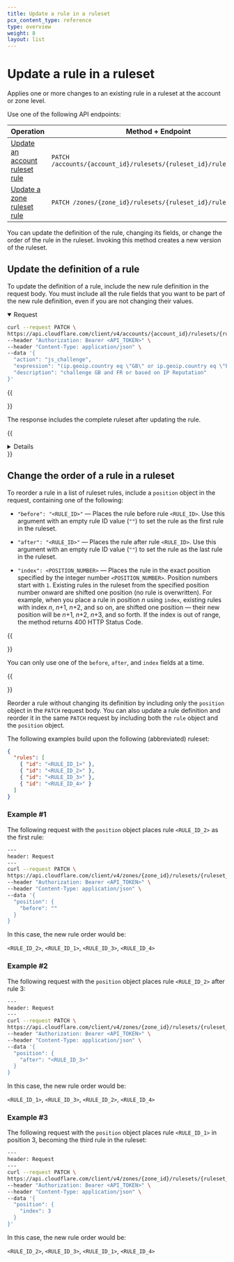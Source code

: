 ```yaml
---
title: Update a rule in a ruleset
pcx_content_type: reference
type: overview
weight: 8
layout: list
---
```


# Update a rule in a ruleset

Applies one or more changes to an existing rule in a ruleset at the account or zone level.

Use one of the following API endpoints:

| Operation | Method + Endpoint |
|-----------|-------------------|
| [Update an account ruleset rule][ur-account] | `PATCH /accounts/{account_id}/rulesets/{ruleset_id}/rules/{rule_id}` |
| [Update a zone ruleset rule][ur-zone] | `PATCH /zones/{zone_id}/rulesets/{ruleset_id}/rules/{rule_id}` |

[ur-account]: /api/operations/updateAccountRulesetRule
[ur-zone]: /api/operations/updateZoneRulesetRule

You can update the definition of the rule, changing its fields, or change the order of the rule in the ruleset. Invoking this method creates a new version of the ruleset.

## Update the definition of a rule

To update the definition of a rule, include the new rule definition in the request body. You must include all the rule fields that you want to be part of the new rule definition, even if you are not changing their values.

<details open>
<summary>Request</summary>
<div>

```bash
curl --request PATCH \
https://api.cloudflare.com/client/v4/accounts/{account_id}/rulesets/{ruleset_id}/rules/{rule_id_1} \
--header "Authorization: Bearer <API_TOKEN>" \
--header "Content-Type: application/json" \
--data '{
  "action": "js_challenge",
  "expression": "(ip.geoip.country eq \"GB\" or ip.geoip.country eq \"FR\") or cf.threat_score > 0",
  "description": "challenge GB and FR or based on IP Reputation"
}'
```

{{</details>}}

The response includes the complete ruleset after updating the rule.

{{<details header="Response">}}

```json
{
  "result": {
    "id": "<RULESET_ID>",
    "name": "Custom Ruleset 1",
    "description": "My first custom ruleset",
    "kind": "custom",
    "version": "11",
    "rules": [
      {
        "id": "<RULE_ID_1>",
        "version": "2",
        "action": "js_challenge",
        "expression": "(ip.geoip.country eq \"GB\" or ip.geoip.country eq \"FR\") or cf.threat_score > 0",
        "description": "challenge GB and FR or based on IP Reputation",
        "last_updated": "2023-03-22T12:54:58.144683Z",
        "ref": "<RULE_REF_1>",
        "enabled": true
      },
      {
        "id": "<RULE_ID_2>",
        "version": "1",
        "action": "challenge",
        "expression": "not http.request.uri.path matches \"^/api/.*$\"",
        "last_updated": "2022-11-23T11:36:24.192361Z",
        "ref": "<RULE_REF_2>",
        "enabled": true
      }
    ],
    "last_updated": "2023-03-22T12:54:58.144683Z",
    "phase": "http_request_firewall_custom"
  },
  "success": true,
  "errors": [],
  "messages": []
}
```

{{</details>}}

## Change the order of a rule in a ruleset

To reorder a rule in a list of ruleset rules, include a `position` object in the request, containing one of the following:

* `"before": "<RULE_ID>"` — Places the rule before rule `<RULE_ID>`. Use this argument with an empty rule ID value (`""`) to set the rule as the first rule in the ruleset.

* `"after": "<RULE_ID>"` — Places the rule after rule `<RULE_ID>`. Use this argument with an empty rule ID value (`""`) to set the rule as the last rule in the ruleset.

* `"index": <POSITION_NUMBER>` — Places the rule in the exact position specified by the integer number `<POSITION_NUMBER>`. Position numbers start with `1`. Existing rules in the ruleset from the specified position number onward are shifted one position (no rule is overwritten). For example, when you place a rule in position <var>n</var> using `index`, existing rules with index <var>n</var>, <var>n</var>+1, <var>n</var>+2, and so on, are shifted one position — their new position will be <var>n</var>+1, <var>n</var>+2, <var>n</var>+3, and so forth. If the index is out of range, the method returns 400 HTTP Status Code.

{{<Aside type="warning" header="Important">}}

You can only use one of the `before`, `after`, and `index` fields at a time.

{{</Aside>}}

Reorder a rule without changing its definition by including only the `position` object in the `PATCH` request body. You can also update a rule definition and reorder it in the same `PATCH` request by including both the `rule` object and the `position` object.

The following examples build upon the following (abbreviated) ruleset:

```json
{
  "rules": [
    { "id": "<RULE_ID_1>" },
    { "id": "<RULE_ID_2>" },
    { "id": "<RULE_ID_3>" },
    { "id": "<RULE_ID_4>" }
  ]
}
```

### Example #1

The following request with the `position` object places rule `<RULE_ID_2>` as the first rule:

```bash
---
header: Request
---
curl --request PATCH \
https://api.cloudflare.com/client/v4/zones/{zone_id}/rulesets/{ruleset_id}/rules/{rule_id_2} \
--header "Authorization: Bearer <API_TOKEN>" \
--header "Content-Type: application/json" \
--data '{
  "position": {
    "before": ""
  }
}
```

In this case, the new rule order would be:

`<RULE_ID_2>`, `<RULE_ID_1>`, `<RULE_ID_3>`, `<RULE_ID_4>`

### Example #2

The following request with the `position` object places rule `<RULE_ID_2>` after rule 3:

```bash
---
header: Request
---
curl --request PATCH \
https://api.cloudflare.com/client/v4/zones/{zone_id}/rulesets/{ruleset_id}/rules/{rule_id_2} \
--header "Authorization: Bearer <API_TOKEN>" \
--header "Content-Type: application/json" \
--data '{
  "position": {
    "after": "<RULE_ID_3>"
  }
}
```

In this case, the new rule order would be:

`<RULE_ID_1>`, `<RULE_ID_3>`, `<RULE_ID_2>`, `<RULE_ID_4>`

### Example #3

The following request with the `position` object places rule `<RULE_ID_1>` in position 3, becoming the third rule in the ruleset:

```bash
---
header: Request
---
curl --request PATCH \
https://api.cloudflare.com/client/v4/zones/{zone_id}/rulesets/{ruleset_id}/rules/{rule_id_1} \
--header "Authorization: Bearer <API_TOKEN>" \
--header "Content-Type: application/json" \
--data '{
  "position": {
    "index": 3
  }
}'
```

In this case, the new rule order would be:

`<RULE_ID_2>`, `<RULE_ID_3>`, `<RULE_ID_1>`, `<RULE_ID_4>`
